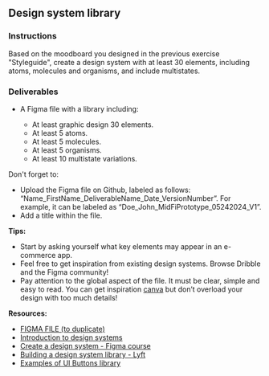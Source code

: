 ## Design system library

### Instructions

Based on the moodboard you designed in the previous exercise "Styleguide", create a design system with at least 30 elements, including atoms, molecules and organisms, and include multistates.

### Deliverables

- A Figma file with a library including:

  - At least graphic design 30 elements.
  - At least 5 atoms.
  - At least 5 molecules.
  - At least 5 organisms.
  - At least 10 multistate variations.

Don't forget to:

- Upload the Figma file on Github, labeled as follows: “Name_FirstName_DeliverableName_Date_VersionNumber”. For example, it can be labeled as “Doe_John_MidFiPrototype_05242024_V1”.
- Add a title within the file.

**Tips:**

- Start by asking yourself what key elements may appear in an e-commerce app.
- Feel free to get inspiration from existing design systems. Browse Dribble and the Figma community!
- Pay attention to the global aspect of the file. It must be clear, simple and easy to read. You can get inspiration [canva](https://www.canva.com/) but don’t overload your design with too much details!

**Resources:**

- [FIGMA FILE (to duplicate)](https://www.figma.com/file/U26mctkrOqxiUeAlNHzSxW/UI-IV---Ex-3---E-COMMERCE%3A-Design-screens!?node-id=0%3A1)
- [Introduction to design systems](https://www.youtube.com/watch?v=xEuBCUngJ_U)
- [Create a design system - Figma course](https://www.youtube.com/watch?v=RYDiDpW2VkM)
- [Building a design system library - Lyft](https://medium.com/tap-to-dismiss/building-a-design-system-library-532ef2492811)
- [Examples of UI Buttons library](https://www.pinterest.co.kr/pin/663014376380850291/)
